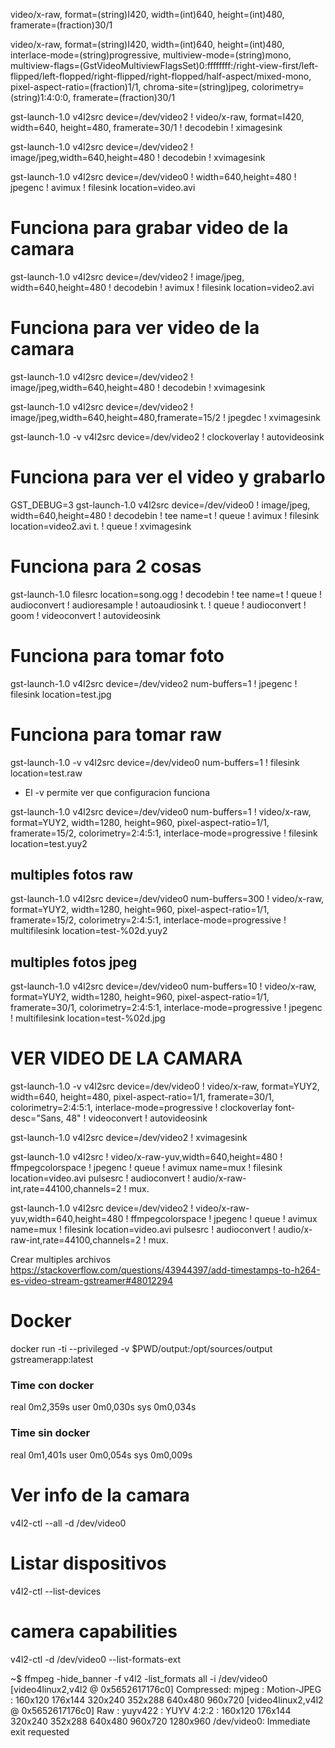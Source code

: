 video/x-raw, format=(string)I420, width=(int)640, height=(int)480, framerate=(fraction)30/1

video/x-raw, format=(string)I420, width=(int)640, height=(int)480, interlace-mode=(string)progressive, multiview-mode=(string)mono, multiview-flags=(GstVideoMultiviewFlagsSet)0:ffffffff:/right-view-first/left-flipped/left-flopped/right-flipped/right-flopped/half-aspect/mixed-mono, pixel-aspect-ratio=(fraction)1/1, chroma-site=(string)jpeg, colorimetry=(string)1:4:0:0, framerate=(fraction)30/1


gst-launch-1.0 v4l2src device=/dev/video2 ! video/x-raw, format=I420, width=640, height=480, framerate=30/1 ! decodebin ! ximagesink


gst-launch-1.0 v4l2src device=/dev/video2 ! image/jpeg,width=640,height=480 ! decodebin ! xvimagesink


gst-launch-1.0 v4l2src device=/dev/video0 ! width=640,height=480 ! jpegenc ! avimux ! filesink location=video.avi


# Funciona para grabar video de la camara
gst-launch-1.0 v4l2src device=/dev/video2 ! image/jpeg, width=640,height=480 ! decodebin ! avimux ! filesink location=video2.avi

# Funciona para ver video de la camara
gst-launch-1.0 v4l2src device=/dev/video2 ! image/jpeg,width=640,height=480 ! decodebin ! xvimagesink

gst-launch-1.0 v4l2src device=/dev/video2 ! image/jpeg,width=640,height=480,framerate=15/2 ! jpegdec ! xvimagesink

gst-launch-1.0 -v v4l2src device=/dev/video2 ! clockoverlay ! autovideosink

# Funciona para ver el video y grabarlo
GST_DEBUG=3 gst-launch-1.0 v4l2src device=/dev/video0 ! image/jpeg, width=640,height=480 ! decodebin ! tee name=t ! queue ! avimux ! filesink location=video2.avi t. ! queue ! xvimagesink

# Funciona para 2 cosas

gst-launch-1.0 filesrc location=song.ogg ! decodebin ! tee name=t ! queue ! audioconvert ! audioresample ! autoaudiosink t. ! queue ! audioconvert ! goom ! videoconvert ! autovideosink



# Funciona para tomar foto
gst-launch-1.0 v4l2src device=/dev/video2 num-buffers=1 ! jpegenc ! filesink location=test.jpg

# Funciona para tomar raw
gst-launch-1.0 -v v4l2src device=/dev/video0 num-buffers=1 ! filesink location=test.raw

* El -v permite ver que configuracion funciona

gst-launch-1.0 v4l2src device=/dev/video0 num-buffers=1 ! video/x-raw, format=YUY2, width=1280, height=960, pixel-aspect-ratio=1/1, framerate=15/2, colorimetry=2:4:5:1, interlace-mode=progressive ! filesink location=test.yuy2

## multiples fotos raw
gst-launch-1.0 v4l2src device=/dev/video0 num-buffers=300 ! video/x-raw, format=YUY2, width=1280, height=960, pixel-aspect-ratio=1/1, framerate=15/2, colorimetry=2:4:5:1, interlace-mode=progressive ! multifilesink location=test-%02d.yuy2

## multiples fotos jpeg
gst-launch-1.0 v4l2src device=/dev/video0 num-buffers=10 ! video/x-raw, format=YUY2, width=1280, height=960, pixel-aspect-ratio=1/1, framerate=30/1, colorimetry=2:4:5:1, interlace-mode=progressive ! jpegenc ! multifilesink location=test-%02d.jpg

# VER VIDEO DE LA CAMARA 
gst-launch-1.0 -v v4l2src device=/dev/video0 ! video/x-raw, format=YUY2, width=640, height=480, pixel-aspect-ratio=1/1, framerate=30/1, colorimetry=2:4:5:1, interlace-mode=progressive ! clockoverlay font-desc=\"Sans, 48\" ! videoconvert ! autovideosink




gst-launch-1.0 v4l2src device=/dev/video2 ! xvimagesink

gst-launch-1.0 v4l2src ! video/x-raw-yuv,width=640,height=480 ! ffmpegcolorspace ! jpegenc ! queue ! avimux name=mux ! filesink location=video.avi pulsesrc ! audioconvert ! audio/x-raw-int,rate=44100,channels=2 ! mux.


gst-launch-1.0 v4l2src device=/dev/video2 ! video/x-raw-yuv,width=640,height=480 ! ffmpegcolorspace ! jpegenc ! queue ! avimux name=mux ! filesink location=video.avi pulsesrc ! audioconvert ! audio/x-raw-int,rate=44100,channels=2 ! mux.


Crear multiples archivos
https://stackoverflow.com/questions/43944397/add-timestamps-to-h264-es-video-stream-gstreamer#48012294



# Docker

docker run -ti --privileged -v $PWD/output:/opt/sources/output gstreamerapp:latest

### Time con docker
real    0m2,359s
user    0m0,030s
sys     0m0,034s

### Time sin docker
real    0m1,401s
user    0m0,054s
sys     0m0,009s


# Ver info de la camara
v4l2-ctl --all -d /dev/video0

# Listar dispositivos
v4l2-ctl --list-devices

# camera capabilities 


v4l2-ctl -d /dev/video0 --list-formats-ext



~$ ffmpeg -hide_banner -f v4l2 -list_formats all -i /dev/video0
[video4linux2,v4l2 @ 0x5652617176c0] Compressed:       mjpeg :          Motion-JPEG : 160x120 176x144 320x240 352x288 640x480 960x720
[video4linux2,v4l2 @ 0x5652617176c0] Raw       :     yuyv422 :           YUYV 4:2:2 : 160x120 176x144 320x240 352x288 640x480 960x720 1280x960
/dev/video0: Immediate exit requested

